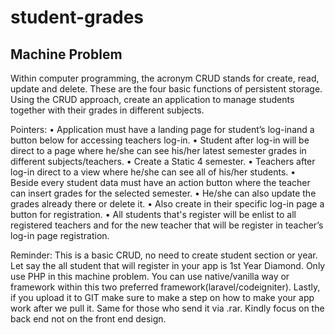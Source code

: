 # student-grades
 

## Machine Problem

Within computer programming, the acronym CRUD stands for create, read, update and delete. These are the four basic functions of persistent storage. Using the CRUD approach, create an application to manage students together with their grades in different subjects.

Pointers:
• Application must have a landing page for student’s log-inand a button below for accessing teachers log-in.
• Student after log-in will be direct to a page where he/she can see his/her latest semester grades in different subjects/teachers.
• Create a Static 4 semester.
• Teachers after log-in direct to a view where he/she can see all of his/her students. 
• Beside every student data must have an action button where the teacher can insert grades for the selected semester. 
• He/she can also update the grades already there or delete it.
• Also create in their specific log-in page a button for registration.
• All students that's register will be enlist to all registered teachers and for the new teacher that will be register in teacher’s log-in page registration.

Reminder: This is a basic CRUD, no need to create student section or year. Let say the all student that will register in your app is 1st Year Diamond. Only use PHP in this machine problem. You can use native/vanilla way or framework within this two preferred framework(laravel/codeigniter). Lastly, if you upload it to GIT make sure to make a step on how to make your app work after we pull it. Same for those who send it via .rar. Kindly focus on the back end not on the front end design.
